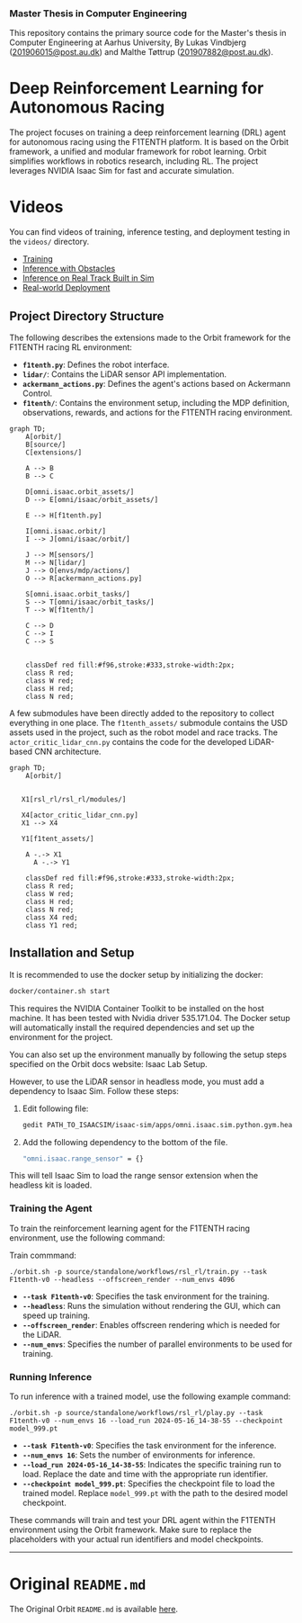 ### Master Thesis in Computer Engineering
This repository contains the primary source code for the Master's thesis in Computer Engineering at Aarhus University, By Lukas Vindbjerg (201906015@post.au.dk) and Malthe Tøttrup (201907882@post.au.dk).

# Deep Reinforcement Learning for Autonomous Racing
The project focuses on training a deep reinforcement learning (DRL) agent for autonomous racing using the F1TENTH platform. It is based on the Orbit framework, a unified and modular framework for robot learning. Orbit simplifies workflows in robotics research, including RL. The project leverages NVIDIA Isaac Sim for fast and accurate simulation.

# Videos

You can find videos of training, inference testing, and deployment testing in the `videos/` directory.

- [Training](demo_videos/Training.mp4)
- [Inference with Obstacles](demo_videos/Inference_with_obstacles.mp4)
- [Inference on Real Track Built in Sim](demo_videos/Real_Sim_Track.mp4)
- [Real-world Deployment](demo_videos/liveDemo.mp4)



## Project Directory Structure
The following describes the extensions made to the Orbit framework for the F1TENTH racing RL environment:

- **`f1tenth.py`**: Defines the robot interface.
- **`lidar/`**: Contains the LiDAR sensor API implementation.
- **`ackermann_actions.py`**: Defines the agent's actions based on Ackermann Control.
- **`f1tenth/`**: Contains the environment setup, including the MDP definition, observations, rewards, and actions for the F1TENTH racing environment.

```mermaid
graph TD;
    A[orbit/]
    B[source/]
    C[extensions/]

    A --> B
    B --> C

    D[omni.isaac.orbit_assets/]
    D --> E[omni/isaac/orbit_assets/]

    E --> H[f1tenth.py]

    I[omni.isaac.orbit/]
    I --> J[omni/isaac/orbit/]
 
    J --> M[sensors/]
    M --> N[lidar/]
    J --> O[envs/mdp/actions/]
    O --> R[ackermann_actions.py]

    S[omni.isaac.orbit_tasks/]
    S --> T[omni/isaac/orbit_tasks/]
    T --> W[f1tenth/]

    C --> D
    C --> I
    C --> S


    classDef red fill:#f96,stroke:#333,stroke-width:2px;
    class R red;
    class W red;
    class H red;
    class N red;

```
A few submodules have been directly added to the repository to collect everything in one place. The `f1tenth_assets/` submodule contains the USD assets used in the project, such as the robot model and race tracks. The `actor_critic_lidar_cnn.py` contains the code for the developed LiDAR-based CNN architecture.

```mermaid
graph TD;
    A[orbit/]


   X1[rsl_rl/rsl_rl/modules/]

   X4[actor_critic_lidar_cnn.py]
   X1 --> X4

   Y1[f1tent_assets/]

    A -.-> X1
      A -.-> Y1

    classDef red fill:#f96,stroke:#333,stroke-width:2px;
    class R red;
    class W red;
    class H red;
    class N red;
    class X4 red;
    class Y1 red;
```
## Installation and Setup
It is recommended to use the docker setup by initializing the docker:
   
   ```bash
   docker/container.sh start
   ```
This requires the NVIDIA Container Toolkit to be installed on the host machine. It has been tested with Nvidia driver 535.171.04. The Docker setup will automatically install the required dependencies and set up the environment for the project.

You can also set up the environment manually by following the setup steps specified on the Orbit docs website: Isaac Lab Setup.

However, to use the LiDAR sensor in headless mode, you must add a dependency to Isaac Sim. Follow these steps:


1. Edit following file:

    ```bash
    gedit PATH_TO_ISAACSIM/isaac-sim/apps/omni.isaac.sim.python.gym.headless.kit
    ```

2. Add the following dependency to the bottom of the file.

    ```bash
    "omni.isaac.range_sensor" = {}
    ```
This will tell Isaac Sim to load the range sensor extension when the headless kit is loaded.

### Training the Agent
To train the reinforcement learning agent for the F1TENTH racing environment, use the following command:

Train commmand:
```
./orbit.sh -p source/standalone/workflows/rsl_rl/train.py --task F1tenth-v0 --headless --offscreen_render --num_envs 4096

```

- **`--task F1tenth-v0`**: Specifies the task environment for the training.
- **`--headless`**: Runs the simulation without rendering the GUI, which can speed up training.
- **`--offscreen_render`**: Enables offscreen rendering which is needed for the LiDAR.
- **`--num_envs`**: Specifies the number of parallel environments to be used for training.

### Running Inference
To run inference with a trained model, use the following example command:


```
./orbit.sh -p source/standalone/workflows/rsl_rl/play.py --task F1tenth-v0 --num_envs 16 --load_run 2024-05-16_14-38-55 --checkpoint model_999.pt
```


- **`--task F1tenth-v0`**: Specifies the task environment for the inference.
- **`--num_envs 16`**: Sets the number of environments for inference.
- **`--load_run 2024-05-16_14-38-55`**: Indicates the specific training run to load. Replace the date and time with the appropriate run identifier.
- **`--checkpoint model_999.pt`**: Specifies the checkpoint file to load the trained model. Replace `model_999.pt` with the path to the desired model checkpoint.

These commands will train and test your DRL agent within the F1TENTH environment using the Orbit framework. Make sure to replace the placeholders with your actual run identifiers and model checkpoints.

---

# Original `README.md`

The Original Orbit `README.md` is available [here](README_orbit.md).
